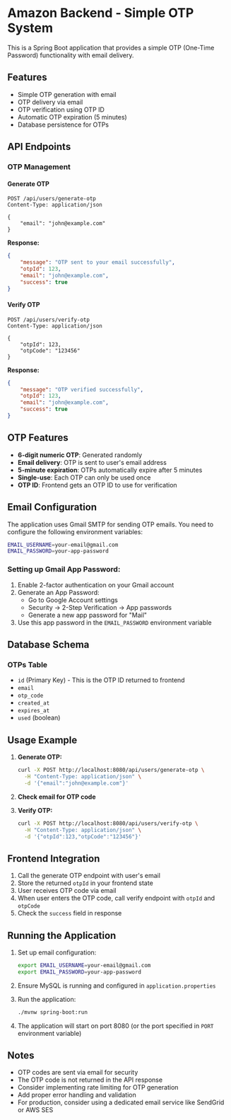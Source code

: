 # Amazon Backend - Simple OTP System

This is a Spring Boot application that provides a simple OTP (One-Time Password) functionality with email delivery.

## Features

- Simple OTP generation with email
- OTP delivery via email
- OTP verification using OTP ID
- Automatic OTP expiration (5 minutes)
- Database persistence for OTPs

## API Endpoints

### OTP Management

#### Generate OTP
```
POST /api/users/generate-otp
Content-Type: application/json

{
    "email": "john@example.com"
}
```

**Response:**
```json
{
    "message": "OTP sent to your email successfully",
    "otpId": 123,
    "email": "john@example.com",
    "success": true
}
```

#### Verify OTP
```
POST /api/users/verify-otp
Content-Type: application/json

{
    "otpId": 123,
    "otpCode": "123456"
}
```

**Response:**
```json
{
    "message": "OTP verified successfully",
    "otpId": 123,
    "email": "john@example.com",
    "success": true
}
```

## OTP Features

- **6-digit numeric OTP**: Generated randomly
- **Email delivery**: OTP is sent to user's email address
- **5-minute expiration**: OTPs automatically expire after 5 minutes
- **Single-use**: Each OTP can only be used once
- **OTP ID**: Frontend gets an OTP ID to use for verification

## Email Configuration

The application uses Gmail SMTP for sending OTP emails. You need to configure the following environment variables:

```bash
EMAIL_USERNAME=your-email@gmail.com
EMAIL_PASSWORD=your-app-password
```

### Setting up Gmail App Password:

1. Enable 2-factor authentication on your Gmail account
2. Generate an App Password:
   - Go to Google Account settings
   - Security → 2-Step Verification → App passwords
   - Generate a new app password for "Mail"
3. Use this app password in the `EMAIL_PASSWORD` environment variable

## Database Schema

### OTPs Table
- `id` (Primary Key) - This is the OTP ID returned to frontend
- `email`
- `otp_code`
- `created_at`
- `expires_at`
- `used` (boolean)

## Usage Example

1. **Generate OTP:**
   ```bash
   curl -X POST http://localhost:8080/api/users/generate-otp \
     -H "Content-Type: application/json" \
     -d '{"email":"john@example.com"}'
   ```

2. **Check email for OTP code**

3. **Verify OTP:**
   ```bash
   curl -X POST http://localhost:8080/api/users/verify-otp \
     -H "Content-Type: application/json" \
     -d '{"otpId":123,"otpCode":"123456"}'
   ```

## Frontend Integration

1. Call the generate OTP endpoint with user's email
2. Store the returned `otpId` in your frontend state
3. User receives OTP code via email
4. When user enters the OTP code, call verify endpoint with `otpId` and `otpCode`
5. Check the `success` field in response

## Running the Application

1. Set up email configuration:
   ```bash
   export EMAIL_USERNAME=your-email@gmail.com
   export EMAIL_PASSWORD=your-app-password
   ```

2. Ensure MySQL is running and configured in `application.properties`

3. Run the application:
   ```bash
   ./mvnw spring-boot:run
   ```

4. The application will start on port 8080 (or the port specified in `PORT` environment variable)

## Notes

- OTP codes are sent via email for security
- The OTP code is not returned in the API response
- Consider implementing rate limiting for OTP generation
- Add proper error handling and validation
- For production, consider using a dedicated email service like SendGrid or AWS SES 